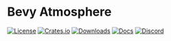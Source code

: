 # Bevy Atmosphere

[![License](https://img.shields.io/badge/license-MIT%2FApache-blue.svg)](https://github.com/bevyengine/bevy#license)
[![Crates.io](https://img.shields.io/crates/v/bevy_asset.svg)](https://crates.io/crates/bevy_asset)
[![Downloads](https://img.shields.io/crates/d/bevy_asset.svg)](https://crates.io/crates/bevy_asset)
[![Docs](https://docs.rs/bevy_asset/badge.svg)](https://docs.rs/bevy_asset/latest/bevy_asset/)
[![Discord](https://img.shields.io/discord/691052431525675048.svg?label=&logo=discord&logoColor=ffffff&color=7389D8&labelColor=6A7EC2)](https://discord.gg/bevy)
